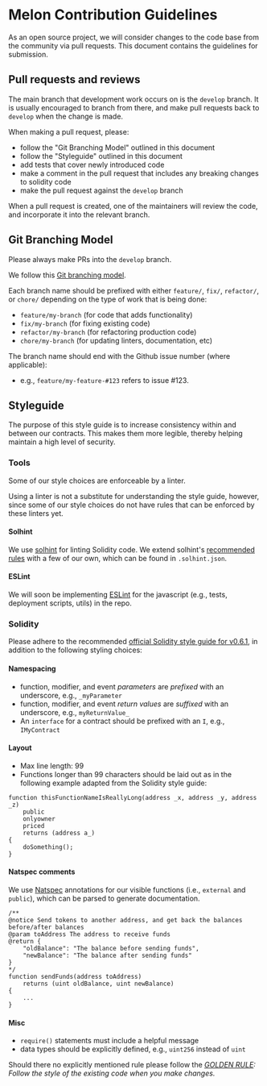 # Melon Contribution Guidelines

As an open source project, we will consider changes to the code base from the community via pull requests. This document contains the guidelines for submission.

## Pull requests and reviews

The main branch that development work occurs on is the `develop` branch. It is usually encouraged to branch from there, and make pull requests back to `develop` when the change is made.

When making a pull request, please:
- follow the "Git Branching Model" outlined in this document
- follow the "Styleguide" outlined in this document
- add tests that cover newly introduced code
- make a comment in the pull request that includes any breaking changes to solidity code
- make the pull request against the `develop` branch

When a pull request is created, one of the maintainers will review the code, and incorporate it into the relevant branch.

## Git Branching Model

Please always make PRs into the `develop` branch.

We follow this [Git branching model](http://nvie.com/posts/a-successful-git-branching-model/).

Each branch name should be prefixed with either `feature/`, `fix/`, `refactor/`, or `chore/` depending on the type of work that is being done:
- `feature/my-branch` (for code that adds functionality)
- `fix/my-branch` (for fixing existing code)
- `refactor/my-branch` (for refactoring production code)
- `chore/my-branch` (for updating linters, documentation, etc)

The branch name should end with the Github issue number (where applicable):
- e.g., `feature/my-feature-#123` refers to issue #123.

## Styleguide

The purpose of this style guide is to increase consistency within and between our contracts.
This makes them more legible, thereby helping maintain a high level of security.

### Tools

Some of our style choices are enforceable by a linter.

Using a linter is not a substitute for understanding the style guide, however, since some of our style choices do not have rules that can be enforced by these linters yet.

#### Solhint

We use [solhint](https://github.com/protofire/solhint) for linting Solidity code. We extend solhint's [recommended rules](https://github.com/protofire/solhint/blob/master/docs/rules.md) with a few of our own, which can be found in `.solhint.json`.

#### ESLint

We will soon be implementing [ESLint](https://eslint.org/) for the javascript (e.g., tests, deployment scripts, utils) in the repo.

### Solidity

Please adhere to the recommended [official Solidity style guide for v0.6.1](https://solidity.readthedocs.io/en/v0.6.1/style-guide.html), in addition to the following styling choices:

#### Namespacing

- function, modifier, and event _parameters_ are _prefixed_ with an underscore, e.g., `_myParameter`
- function, modifier, and event _return values_ are _suffixed_ with an underscore, e.g., `myReturnValue_`
- An `interface` for a contract should be prefixed with an `I`, e.g., `IMyContract`

#### Layout

- Max line length: 99
- Functions longer than 99 characters should be laid out as in the following example adapted from the Solidity style guide:

```solidity
function thisFunctionNameIsReallyLong(address _x, address _y, address _z)
    public
    onlyowner
    priced
    returns (address a_)
{
    doSomething();
}
```

#### Natspec comments

We use [Natspec](https://github.com/ethereum/wiki/wiki/Ethereum-Natural-Specification-Format) annotations for our visible functions (i.e., `external` and `public`), which can be parsed to generate documentation.

```solidity
/**
@notice Send tokens to another address, and get back the balances before/after balances
@param toAddress The address to receive funds
@return {
    "oldBalance": "The balance before sending funds",
    "newBalance": "The balance after sending funds"
}
*/
function sendFunds(address toAddress)
    returns (uint oldBalance, uint newBalance)
{
    ...
}
```

#### Misc

- `require()` statements must include a helpful message
- data types should be explicitly defined, e.g., `uint256` instead of `uint`

Should there no explicitly mentioned rule please follow the _[GOLDEN RULE](https://github.com/ethereum/cpp-ethereum/blob/b6218fc1da39994043f1c43185bb24e364382d84/CodingStandards.txt#L3): Follow the style of the existing code when you make changes._
